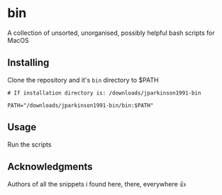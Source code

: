 # bin

A collection of unsorted, unorganised, possibly helpful bash scripts for MacOS

## Installing

Clone the repository and it's `bin` directory to $PATH

```
# If installation directory is: /downloads/jparkinson1991-bin

PATH="/downloads/jparkinson1991-bin/bin:$PATH"
```

## Usage 

Run the scripts

## Acknowledgments

Authors of all the snippets i found here, there, everywhere 👍